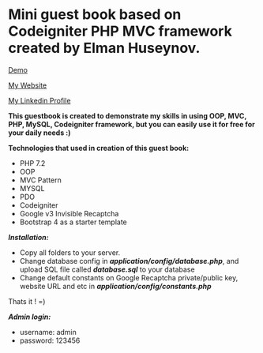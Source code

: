 # Mini guest book based on Codeigniter PHP MVC framework created by Elman Huseynov.


[Demo](https://ci_guestbook.ehuseynov.com)

[My Website](https://ehuseynov.com/)

[My Linkedin Profile](https://linkedin.com/in/huseyn0w)



**This guestbook is created to demonstrate my skills in using OOP, MVC, PHP, MySQL, Codeigniter framework, but you can easily use it for free for your daily needs :)**


**Technologies that used in creation of this guest book:**
- PHP 7.2
- OOP
- MVC Pattern
- MYSQL 
- PDO
- Codeigniter
- Google v3 Invisible Recaptcha
- Bootstrap 4 as a starter template

***Installation:***
- Copy all folders to your server.
- Change database config in ***application/config/database.php***, and upload SQL file called ***database.sql*** to your database
- Change default constants on Google Recaptcha private/public key, website URL and etc in ***application/config/constants.php***

Thats it ! =)

***Admin login:***
- username: admin
- password: 123456